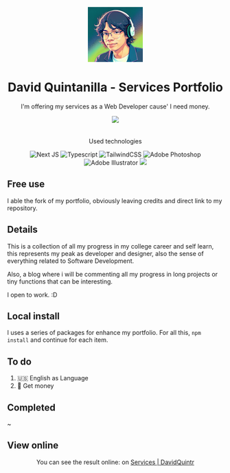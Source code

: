 <div align="center">
    <img src="./public/davidquint-photo.png"  width="128px"></img>
    <h1>David Quintanilla - Services Portfolio</h1>
    <p>I'm offering my services as a Web Developer cause' I need money.</p>
    <a href="https://github.com/davidquintr/portfolio/blob/main/LICENSE">
        <img src="https://img.shields.io/badge/License-MIT-yellow.svg">
    </a>
</div>

<br>

<div align="center">
    <p>Used technologies</p>
    <img src="https://img.shields.io/badge/Next-black?style=for-the-badge&logo=next.js&logoColor=white" alt="Next JS">
    <img src="https://img.shields.io/static/v1?style=for-the-badge&message=Typescript&color=222222&logo=typescript&logoColor=377cc8&label=" alt="Typescript">
    <img src="https://img.shields.io/static/v1?style=for-the-badge&message=TailwindCSS&color=1e293b&logo=TailwindCss&logoColor=38bdf8&label=" alt="TailwindCSS">
    <img src="https://img.shields.io/badge/adobe%20photoshop-%2331A8FF.svg?style=for-the-badge&logo=adobe%20photoshop&logoColor=white" alt="Adobe Photoshop">
    <img src="https://img.shields.io/badge/adobe%20illustrator-%23FF9A00.svg?style=for-the-badge&logo=adobe%20illustrator&logoColor=white" alt="Adobe Illustrator">
    <img src="https://img.shields.io/badge/Visual%20Studio%20Code-0078d7.svg?style=for-the-badge&logo=visual-studio-code&logoColor=white">
</div>

## Free use

I able the fork of my portfolio, obviously leaving credits and direct link to my repository.

## Details

This is a collection of all my progress in my college career and self learn, this represents my peak as developer and designer, also the sense of everything related to Software Development.

Also, a blog where i will be commenting all my progress in long projects or tiny functions that can be interesting.

I open to work. :D

## Local install

I uses a series of packages for enhance my portfolio.
For all this, `npm install` and continue for each item.

## To do

1. 🇺🇸 English as Language
2. 🤑 Get money

## Completed
~
## View online

<div align="center">
    <p>You can see the result online: on <a href="https://www.services.davidquintr.com">Services | DavidQuintr</a></p>
</div>
